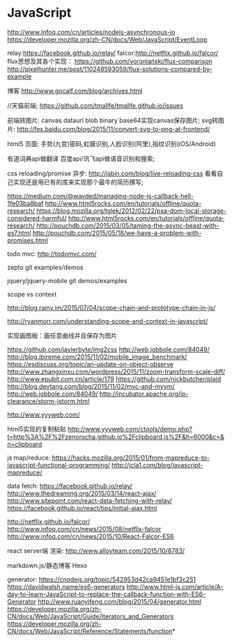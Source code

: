 # JavaScript

http://www.infoq.com/cn/articles/nodejs-asynchronous-io
https://developer.mozilla.org/zh-CN/docs/Web/JavaScript/EventLoop

relay:https://facebook.github.io/relay/
falcor:http://netflix.github.io/falcor/
flux思想及其各个实现：
https://github.com/voronianski/flux-comparison
http://pixelhunter.me/post/110248593059/flux-solutions-compared-by-example

博客
http://www.gocalf.com/blog/archives.html

//天猫前端;
https://github.com/tmallfe/tmallfe.github.io/issues

前端转图片:
canvas dataurl blob binary base64实现canvas保存图片;
svg转图片:
http://fex.baidu.com/blog/2015/11/convert-svg-to-png-at-frontend/

html5 页面:
手势(九宫)密码,虹膜识别,人脸识别(阿里),指纹识别(iOS/Android)

有道词典api做翻译
百度api/讯飞api做语音识别和搜索;

css reloading/promise 异步:
http://jsbin.com/blog/live-reloading-css
看看自己实现还是用已有的库来实现那个最牛的简历撰写;



https://medium.com/@wavded/managing-node-js-callback-hell-1fe03ba8baf
http://www.html5rocks.com/en/tutorials/offline/quota-research/
https://blog.mozilla.org/tglek/2012/02/22/psa-dom-local-storage-considered-harmful/
http://www.html5rocks.com/en/tutorials/offline/quota-research/
http://pouchdb.com/2015/03/05/taming-the-async-beast-with-es7.html
http://pouchdb.com/2015/05/18/we-have-a-problem-with-promises.html


todo mvc:
http://todomvc.com/

zepto git examples/demos

jquery/jquery-mobile git demos/examples


scope vs context

<http://blog.rainy.im/2015/07/04/scope-chain-and-prototype-chain-in-js/>

<http://ryanmorr.com/understanding-scope-and-context-in-javascript/>

实现画图板：画任意曲线并且保存为图片

https://github.com/javierbyte/img2css
http://web.jobbole.com/84049/
http://blog.ibireme.com/2015/11/02/mobile_image_benchmark/
https://esdiscuss.org/topic/an-update-on-object-observe
http://www.zhangxinxu.com/wordpress/2015/11/zoom-transform-scale-diff/
http://www.epubit.com.cn/article/179
https://github.com/nickbutcher/plaid
http://blog.devtang.com/blog/2015/11/02/mvc-and-mvvm/
http://web.jobbole.com/84049/
http://incubator.apache.org/ip-clearance/storm-jstorm.html

http://www.yyyweb.com/

html5实现的复制粘贴
http://www.yyyweb.com/ctools/demo.php?t=http%3A%2F%2Fzenorocha.github.io%2Fclipboard.js%2F&h=6000&c=&n=clipboard


js map/reduce:
https://hacks.mozilla.org/2015/01/from-mapreduce-to-javascript-functional-programming/
http://jcla1.com/blog/javascript-mapreduce/


data fetch:
https://facebook.github.io/relay/
http://www.thedreaming.org/2015/03/14/react-ajax/
http://www.sitepoint.com/react-data-fetching-with-relay/
https://facebook.github.io/react/tips/initial-ajax.html

http://netflix.github.io/falcor/
http://www.infoq.com/cn/news/2015/08/netflix-falcor
http://www.infoq.com/cn/news/2015/10/React-Falcor-ES6

react server端 渲染:
http://www.alloyteam.com/2015/10/8783/

markdown.js/静态博客
Hexo 

generator:
https://cnodejs.org/topic/542953d42ca9451e1bf3c251
https://davidwalsh.name/es6-generators
http://www.html-js.com/article/A-day-to-learn-JavaScript-to-replace-the-callback-function-with-ES6-Generator
http://www.ruanyifeng.com/blog/2015/04/generator.html
https://developer.mozilla.org/zh-CN/docs/Web/JavaScript/Guide/Iterators_and_Generators
https://developer.mozilla.org/zh-CN/docs/Web/JavaScript/Reference/Statements/function*